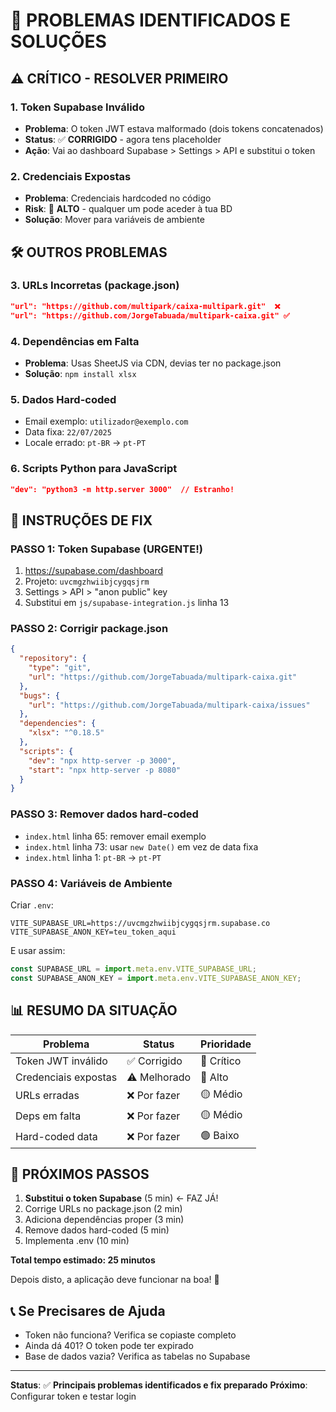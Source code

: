 # 🚨 PROBLEMAS IDENTIFICADOS E SOLUÇÕES

## ⚠️ **CRÍTICO - RESOLVER PRIMEIRO**

### 1. **Token Supabase Inválido** 
- **Problema**: O token JWT estava malformado (dois tokens concatenados)
- **Status**: ✅ **CORRIGIDO** - agora tens placeholder
- **Ação**: Vai ao dashboard Supabase > Settings > API e substitui o token

### 2. **Credenciais Expostas**
- **Problema**: Credenciais hardcoded no código
- **Risk**: 🔴 **ALTO** - qualquer um pode aceder à tua BD
- **Solução**: Mover para variáveis de ambiente

## 🛠️ **OUTROS PROBLEMAS**

### 3. **URLs Incorretas** (package.json)
```json
"url": "https://github.com/multipark/caixa-multipark.git"  ❌
"url": "https://github.com/JorgeTabuada/multipark-caixa.git" ✅
```

### 4. **Dependências em Falta**
- **Problema**: Usas SheetJS via CDN, devias ter no package.json
- **Solução**: `npm install xlsx`

### 5. **Dados Hard-coded**
- Email exemplo: `utilizador@exemplo.com`
- Data fixa: `22/07/2025`  
- Locale errado: `pt-BR` → `pt-PT`

### 6. **Scripts Python para JavaScript**
```json
"dev": "python3 -m http.server 3000"  // Estranho!
```

## 🚀 **INSTRUÇÕES DE FIX**

### **PASSO 1: Token Supabase** (URGENTE!)
1. https://supabase.com/dashboard
2. Projeto: `uvcmgzhwiibjcygqsjrm`
3. Settings > API > "anon public" key
4. Substitui em `js/supabase-integration.js` linha 13

### **PASSO 2: Corrigir package.json**
```json
{
  "repository": {
    "type": "git",
    "url": "https://github.com/JorgeTabuada/multipark-caixa.git"
  },
  "bugs": {
    "url": "https://github.com/JorgeTabuada/multipark-caixa/issues"
  },
  "dependencies": {
    "xlsx": "^0.18.5"
  },
  "scripts": {
    "dev": "npx http-server -p 3000",
    "start": "npx http-server -p 8080"
  }
}
```

### **PASSO 3: Remover dados hard-coded**
- `index.html` linha 65: remover email exemplo
- `index.html` linha 73: usar `new Date()` em vez de data fixa
- `index.html` linha 1: `pt-BR` → `pt-PT`

### **PASSO 4: Variáveis de Ambiente**
Criar `.env`:
```
VITE_SUPABASE_URL=https://uvcmgzhwiibjcygqsjrm.supabase.co
VITE_SUPABASE_ANON_KEY=teu_token_aqui
```

E usar assim:
```javascript
const SUPABASE_URL = import.meta.env.VITE_SUPABASE_URL;
const SUPABASE_ANON_KEY = import.meta.env.VITE_SUPABASE_ANON_KEY;
```

## 📊 **RESUMO DA SITUAÇÃO**

| Problema | Status | Prioridade |
|----------|--------|------------|
| Token JWT inválido | ✅ Corrigido | 🔴 Crítico |
| Credenciais expostas | ⚠️ Melhorado | 🔴 Alto |
| URLs erradas | ❌ Por fazer | 🟡 Médio |  
| Deps em falta | ❌ Por fazer | 🟡 Médio |
| Hard-coded data | ❌ Por fazer | 🟢 Baixo |

## 🎯 **PRÓXIMOS PASSOS**

1. **Substitui o token Supabase** (5 min) ← FAZ JÁ!
2. Corrige URLs no package.json (2 min)
3. Adiciona dependências proper (3 min)  
4. Remove dados hard-coded (5 min)
5. Implementa .env (10 min)

**Total tempo estimado: 25 minutos** 

Depois disto, a aplicação deve funcionar na boa! 🚀

## 📞 **Se Precisares de Ajuda**

- Token não funciona? Verifica se copiaste completo
- Ainda dá 401? O token pode ter expirado
- Base de dados vazia? Verifica as tabelas no Supabase

---
**Status**: ✅ **Principais problemas identificados e fix preparado**
**Próximo**: Configurar token e testar login
